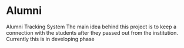 # Alumni
Alumni Tracking System
The main idea behind this project is to keep a connection with the students after they passed out from the institution.
Currently this is in developing phase
